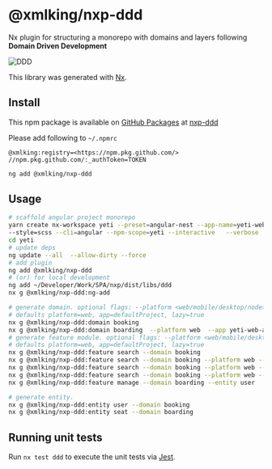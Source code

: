 # @xmlking/nxp-ddd

Nx plugin for structuring a monorepo with domains and layers following **Domain Driven Development**

![DDD](https://github.com/xmlking/nxp/raw/master/libs/ddd/ddd.png 'domain driven development')

This library was generated with [Nx](https://nx.dev).

## Install

This npm package is available on [GitHub Packages](https://help.github.com/en/packages/using-github-packages-with-your-projects-ecosystem/configuring-npm-for-use-with-github-packages) at [nxp-ddd](https://github.com/xmlking/nxp/packages/165973)

Please add following to `~/.npmrc`

```
@xmlking:registry=<https://npm.pkg.github.com/>
//npm.pkg.github.com/:_authToken=TOKEN
```

```bash
ng add @xmlking/nxp-ddd
```

## Usage

```bash
# scaffold angular project monorepo
yarn create nx-workspace yeti --preset=angular-nest --app-name=yeti-web-app \
--style=scss --cli=angular --npm-scope=yeti --interactive   --verbose
cd yeti
# update deps
ng update --all  --allow-dirty --force
# add plugin
ng add @xmlking/nxp-ddd
# (or) for local development
ng add ~/Developer/Work/SPA/nxp/dist/libs/ddd
nx g @xmlking/nxp-ddd:ng-add

# generate domain. optional flags: --platform <web/mobile/desktop/node>  --app <appName> --lazy <true/false>
# defaults platform=web, app=defaultProject, lazy=true
nx g @xmlking/nxp-ddd:domain booking
nx g @xmlking/nxp-ddd:domain boarding  --platform web  --app yeti-web-app
# generate feature module. optional flags: --platform <web/mobile/desktop/node> --lazy  --entity <entity>
# defaults platform=web, app=defaultProject, lazy=true
nx g @xmlking/nxp-ddd:feature search --domain booking
nx g @xmlking/nxp-ddd:feature search --domain booking --platform web --lazy
nx g @xmlking/nxp-ddd:feature search --domain booking --platform web --lazy=false
nx g @xmlking/nxp-ddd:feature search --domain booking --platform web --entity flight
nx g @xmlking/nxp-ddd:feature manage --domain boarding --entity user

# generate entity.
nx g @xmlking/nxp-ddd:entity user --domain booking
nx g @xmlking/nxp-ddd:entity seat --domain boarding
```

## Running unit tests

Run `nx test ddd` to execute the unit tests via [Jest](https://jestjs.io).
